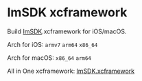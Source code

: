 # ImSDK xcframework

Build [ImSDK](https://github.com/tencentyun/TIMSDK).xcframework for iOS/macOS.

Arch for iOS: `armv7` `arm64` `x86_64`

Arch for macOS: `x86_64` `arm64`

All in One xcframework: [ImSDK.xcframework](https://github.com/cntrump/ImSDK-xcframework/releases)
